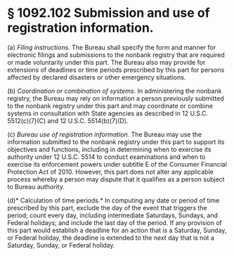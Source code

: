 # § 1092.102   Submission and use of registration information.

(a) *Filing instructions.* The Bureau shall specify the form and manner for electronic filings and submissions to the nonbank registry that are required or made voluntarily under this part. The Bureau also may provide for extensions of deadlines or time periods prescribed by this part for persons affected by declared disasters or other emergency situations.


(b) *Coordination or combination of systems.* In administering the nonbank registry, the Bureau may rely on information a person previously submitted to the nonbank registry under this part and may coordinate or combine systems in consultation with State agencies as described in 12 U.S.C. 5512(c)(7)(C) and 12 U.S.C. 5514(b)(7)(D).


(c) *Bureau use of registration information.* The Bureau may use the information submitted to the nonbank registry under this part to support its objectives and functions, including in determining when to exercise its authority under 12 U.S.C. 5514 to conduct examinations and when to exercise its enforcement powers under subtitle E of the Consumer Financial Protection Act of 2010. However, this part does not alter any applicable process whereby a person may dispute that it qualifies as a person subject to Bureau authority.


(d)* Calculation of time periods.* In computing any date or period of time prescribed by this part, exclude the day of the event that triggers the period; count every day, including intermediate Saturdays, Sundays, and Federal holidays; and include the last day of the period. If any provision of this part would establish a deadline for an action that is a Saturday, Sunday, or Federal holiday, the deadline is extended to the next day that is not a Saturday, Sunday, or Federal holiday.






